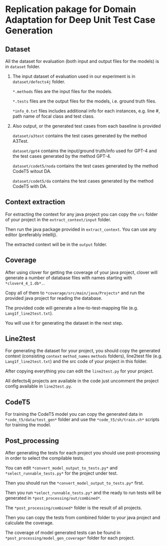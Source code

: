 # Replication pakage for Domain Adaptation for Deep Unit Test Case Generation


## Dataset
All the dataset for evaluation (both input and output files for the models) is in ```dataset``` folder.

1. The input dataset of evaluation used in our experiment is in ```dataset/defects4j``` folder.
    
    ```*.methods``` files are the input files for the models.
    
    ```*.tests``` files are the output files for the models, i.e. ground truth files.

    ```*info_0.txt``` files includes additional info for each instances, e.g. line #, path name of focal class and test class.

2. Also output, or the generated test cases from each baseline is provided

    ```dataset/a3test``` contains the test cases generated by the method A3Test.
    
    ```dataset/gpt4``` contains the input/ground truth/info used for GPT-4 and the test cases generated by the method GPT-4.

    ```dataset/codet5/noda``` contains the test cases generated by the method CodeT5 witout DA.

    ```dataset/codet5/da``` contains the test cases generated by the method CodeT5 with DA.

## Context extraction 
For extracting the context for any java project you can copy the ```src``` folder of your project in the ```extract_context/input``` folder.

Then run the java package provided in ```extract_context```. You can use any editor (preferably intellij).

The extracted context will be in the ```output``` folder.

## Coverage 
After using clover for getting the coverage of your java project, clover will generate a number of database files with names starting with ```*clover4_4_1.db*.```.

Copy all of them to ```*coverage/src/main/java/Projects*``` and run the provided java project for reading the database.

The provided code will generate a line-to-test-mapping file (e.g. ```Lang1f_line2test.txt```).

You will use it for generating the dataset in the next step.

## Line2test

For generating the dataset for your project, you should copy the generated context (consisting ```context``` ```method_names``` ```methods``` folders), line2test file (e.g. ```Lang1f_line2test.txt```) and the src code of your project in this folder.

After copying everything you can edit the ```line2test.py``` for your project.

All defects4j projects are available in the code just uncomment the project config available in ```line2test.py```.


## CodeT5
For training the CodeT5 model you can copy the generated data in ```*code_t5/data/test_gen*``` folder and use the ```*code_t5/sh/train.sh*``` scripts for training the model. 

## Post_processing 
After generating the tests for each project you should use post-processing in order to select the compilable tests. 

You can edit ```*convert_model_output_to_tests.py*``` and ```*select_runnable_tests.py*``` for the project under test.

Then you should run the ```*convert_model_output_to_tests.py*``` first.

Then you run ```*select_runnable_tests.py*``` and the ready to run tests will be generated in ```*post_processing/out/combined*```.

The ```*post_processing/combined*``` folder is the result of all projects. 

Then you can copy the tests from combined folder to your java project and calculate the coverage. 

The coverage of model generated tests can be found in ```*post_processing/model_gen_coverage*``` folder for each project.

